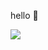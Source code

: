 <!--
<img align="right" width="350px" src="https://rawcdn.githack.com/rajdeep-ghosh/rajdeep-ghosh/2030327ca26eed4bc21e175c7ce1b5b968322ae4/assets/git_working.gif" />

## Hi 👋, I'm Rajdeep Ghosh

<a href="https://www.linkedin.com/in/rajdeepghosh01/" target="_blank">
    <img align="left" alt="lnkdin" width="20px" src="https://rawcdn.githack.com/rajdeep-ghosh/rajdeep-ghosh/936deaec901ab2e39a5d7f675c4ed79f4072d730/assets/linkedin.svg" />
</a>
<a href="https://www.instagram.com/rajdeepghosh_/" target="_blank">
    <img align="left" alt="insta" width="20px" src="https://rawcdn.githack.com/rajdeep-ghosh/rajdeep-ghosh/936deaec901ab2e39a5d7f675c4ed79f4072d730/assets/instagram.png" />
</a>

![](https://komarev.com/ghpvc/?username=rajdeep-ghosh&color=009DAE)
<br>

### About Me 🚀

🎓 BTech CSE <br>
👨‍💻 Passionate about Web Dev, Android Dev, Machine Learning, DevOps, Open-Source & enjoy learning new things

<br>

- 🔭 I’m currently working on ...
- 🌱 I’m currently learning Flutter
- 🤔 I’m looking for help with Flutter
- 📫 How to reach me: Twitter or LinkedIn
- 😄 Pronouns: Passionate | Driven | Ambitious | Nerdy
- ⚡ Fun fact: Sadly there isn't anything fun about me!!
- 👯 I’m looking to collaborate on ...
- 💬 Ask me about ...

### Languages and Tools:

![Top Langs](https://github-readme-stats.vercel.app/api/top-langs/?username=rajdeep-ghosh&langs_count=8&exclude_repo=machine-learning)

<hr>

### GitHub Stats 📈
![trophy](https://github-profile-trophy.vercel.app/?username=rajdeep-ghosh&theme=dracula)

![Rajdeep's Github Stats](https://github-readme-stats-rg.vercel.app/api?username=rajdeep-ghosh&show=prs_merged_percentage&show_icons=true&theme=algolia)

![Rajdeep's top lang](https://github-readme-stats-rg.vercel.app/api/top-langs/?username=rajdeep-ghosh&exclude_repo=machine-learning&layout=compact&langs_count=10)
-->

hello 👋

![](https://komarev.com/ghpvc/?username=rajdeep-ghosh&color=009DAE)
